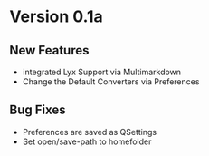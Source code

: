 # Version 0.1a

## New Features

- integrated Lyx Support via Multimarkdown
- Change the Default Converters via Preferences

## Bug Fixes

- Preferences are saved as QSettings
- Set open/save-path to homefolder
